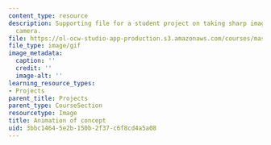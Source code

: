 ```yaml
---
content_type: resource
description: Supporting file for a student project on taking sharp images from a moving
  camera.
file: https://ol-ocw-studio-app-production.s3.amazonaws.com/courses/mas-531-computational-camera-and-photography-fall-2009/3bbc14645e2b150b2f37c6f8cd4a5a08_proj3_ani.gif
file_type: image/gif
image_metadata:
  caption: ''
  credit: ''
  image-alt: ''
learning_resource_types:
- Projects
parent_title: Projects
parent_type: CourseSection
resourcetype: Image
title: Animation of concept
uid: 3bbc1464-5e2b-150b-2f37-c6f8cd4a5a08
---
```

